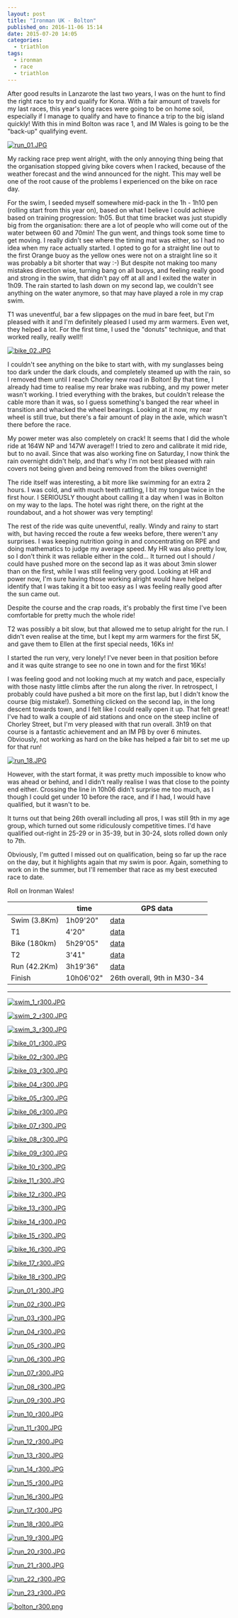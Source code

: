 ```yaml
---
layout: post
title: "Ironman UK - Bolton"
published_on: 2016-11-06 15:14
date: 2015-07-20 14:05
categories:
  - triathlon
tags:
  - ironman
  - race
  - triathlon
---
```

After good results in Lanzarote the last two years, I was on the hunt to find the right race to try and qualify for Kona. With a fair amount of travels for my last races, this year's long races were going to be on home soil, especially if I manage to qualify and have to finance a trip to the big island quickly!
With this in mind Bolton was race 1, and IM Wales is going to be the "back-up" qualifying event.

<p class="attachement"><a href="{{ "run_01.JPG" | image_path | cdn }}" title="run_01.JPG" rel="lightbox[im_uk_2015_1]"><img src="{{ "run_01.JPG" | image_path | cdn }}" alt="run_01.JPG" /></a></p>

<!--more-->

My racking race prep went alright, with the only annoying thing being that the organisation stopped giving bike covers when I racked, because of the weather forecast and the wind announced for the night. This may well be one of the root cause of the problems I experienced on the bike on race day.

For the swim, I seeded myself somewhere mid-pack in the 1h - 1h10 pen (rolling start from this year on), based on what I believe I could achieve based on training progression: 1h05. But that time bracket was just stupidly big from the organisation: there are a lot of people who will come out of the water between 60 and 70min!
The gun went, and things took some time to get moving. I really didn't see where the timing mat was either, so I had no idea when my race actually started.
I opted to go for a straight line out to the first Orange buoy as the yellow ones were not on a straight line so it was probably a bit shorter that way :-)
But despite not making too many mistakes direction wise, turning bang on all buoys, and feeling really good and strong in the swim, that didn't pay off at all and I exited the water in 1h09.
The rain started to lash down on my second lap, we couldn't see anything on the water anymore, so that may have played a role in my crap swim.

T1 was uneventful, bar a few slippages on the mud in bare feet, but I'm pleased with it and I'm definitely pleased I used my arm warmers. Even wet, they helped a lot. For the first time, I used the "donuts" technique, and that worked really, really well!!

<p class="attachement"><a href="{{ "bike_02.JPG" | image_path | cdn }}" title="bike_02.JPG" rel="lightbox[im_uk_2015_1]"><img src="{{ "bike_02.JPG" | image_path | cdn }}" alt="bike_02.JPG" /></a></p>

I couldn't see anything on the bike to start with, with my sunglasses being too dark under the dark clouds, and completely steamed up with the rain, so I removed them until I reach Chorley new road in Bolton!
By that time, I already had time to realise my rear brake was rubbing, and my power meter wasn't working.
I tried everything with the brakes, but couldn't release the cable more than it was, so I guess something's banged the rear wheel in transition and whacked the wheel bearings. Looking at it now, my rear wheel is still true, but there's a fair amount of play in the axle, which wasn't there before the race.

My power meter was also completely on crack! It seems that I did the whole ride at 164W NP and 147W average!! I tried to zero and calibrate it mid ride, but to no avail. Since that was also working fine on Saturday, I now think the rain overnight didn't help, and that's why I'm not best pleased with rain covers not being given and being removed from the bikes overnight!

The ride itself was interesting, a bit more like swimming for an extra 2 hours. I was cold, and with much teeth rattling, I bit my tongue twice in the first hour. I SERIOUSLY thought about calling it a day when I was in Bolton on my way to the laps. The hotel was right there, on the right at the roundabout, and a hot shower was very tempting!

The rest of the ride was quite uneventful, really. Windy and rainy to start with, but having recced the route a few weeks before, there weren't any surprises. I was keeping nutrition going in and concentrating on RPE and doing mathematics to judge my average speed. My HR was also pretty low, so I don't think it was reliable either in the cold...
It turned out I should / could have pushed more on the second lap as it was about 3min slower than on the first, while I was still feeling very good. Looking at HR and power now, I'm sure having those working alright would have helped identify that I was taking it a bit too easy as I was feeling really good after the sun came out.

Despite the course and the crap roads, it's probably the first time I've been comfortable for pretty much the whole ride!

T2 was possibly a bit slow, but that allowed me to setup alright for the run. I didn't even realise at the time, but I kept my arm warmers for the first 5K, and gave them to Ellen at the first special needs, 16Ks in!

I started the run very, very lonely! I've never been in that position before and it was quite strange to see no one in town and for the first 16Ks!

I was feeling good and not looking much at my watch and pace, especially with those nasty little climbs after the run along the river. In retrospect, I probably could have pushed a bit more on the first lap, but I didn't know the course (big mistake!). Something clicked on the second lap, in the long descent towards town, and I felt like I could really open it up. That felt great! I've had to walk a couple of aid stations and once on the steep incline of Chorley Street, but I'm very pleased with that run overall. 3h19 on that course is a fantastic achievement and an IM PB by over 6 minutes.
Obviously, not working as hard on the bike has helped a fair bit to set me up for that run!

<p class="attachement"><a href="{{ "run_18.JPG" | image_path | cdn }}" title="run_18.JPG" rel="lightbox[im_uk_2015_1]"><img src="{{ "run_18.JPG" | image_path | cdn }}" alt="run_18.JPG" /></a></p>

However, with the start format, it was pretty much impossible to know who was ahead or behind, and I didn't really realise I was that close to the pointy end either. Crossing the line in 10h06 didn't surprise me too much, as I though I could get under 10 before the race, and if I had, I would have qualified, but it wasn't to be.

It turns out that being 26th overall including all pros, I was still 9th in my age group, which turned out some ridiculously competitive times. I'd have qualified out-right in 25-29 or in 35-39, but in 30-24, slots rolled down only to 7th.

Obviously, I'm gutted I missed out on qualification, being so far up the race on the day, but it highlights again that my swim is poor.
Again, something to work on in the summer, but I'll remember that race as my best executed race to date.

Roll on Ironman Wales!

<div class="table_container">
    <table>
        <thead>
            <tr>
                <th></th>
                <th>time</th>
                <th>GPS data</th>
            </tr>
        </thead>
        <tbody>
            <tr>
                <td>Swim (3.8Km)</td>
                <td>1h09'20"</td>
                <td><a title="swim data" href="https://connect.garmin.com/modern/activity/838183928/1">data</a></td>
            </tr>
            <tr>
                <td>T1</td>
                <td>4'20"</td>
                <td><a title="t1 data" href="https://connect.garmin.com/modern/activity/838183928/2">data</a></td>
            </tr>
            <tr>
                <td>Bike (180km)</td>
                <td>5h29'05"</td>
                <td><a title="bike data" href="https://connect.garmin.com/modern/activity/838183928/3">data</a></td>
            </tr>
            <tr>
                <td>T2</td>
                <td>3'41"</td>
                <td><a title="t2 data" href="https://connect.garmin.com/modern/activity/838183928/4">data</a></td>
            </tr>
            <tr>
                <td>Run (42.2Km)</td>
                <td>3h19'36"</td>
                <td><a title="run data" href="https://connect.garmin.com/modern/activity/838183928/5">data</a></td>
            </tr>
            <tr>
                <td>Finish</td>
                <td>10h06'02"</td>
                <td>26th overall, 9th in M30-34</td>
            </tr>
        </tbody>
    </table>
</div>

------------------

<div class="gallery">
    <dl class="gallery-item">
        <dt class="gallery-icon attachement">
            <a href="{{ "swim_1.JPG" | image_path | cdn }}" title="swim_1_r300.JPG" rel="lightbox[im_uk_2015]"><img src="{{ "swim_1_r300.JPG" | image_path | cdn }}" alt="swim_1_r300.JPG" /></a>
        </dt>
    </dl>
    <dl class="gallery-item">
        <dt class="gallery-icon attachement">
            <a href="{{ "swim_2.JPG" | image_path | cdn }}" title="swim_2_r300.JPG" rel="lightbox[im_uk_2015]"><img src="{{ "swim_2_r300.JPG" | image_path | cdn }}" alt="swim_2_r300.JPG" /></a>
        </dt>
    </dl>
    <dl class="gallery-item">
        <dt class="gallery-icon attachement">
            <a href="{{ "swim_3.JPG" | image_path | cdn }}" title="swim_3_r300.JPG" rel="lightbox[im_uk_2015]"><img src="{{ "swim_3_r300.JPG" | image_path | cdn }}" alt="swim_3_r300.JPG" /></a>
        </dt>
    </dl>
    <dl class="gallery-item">
        <dt class="gallery-icon attachement">
            <a href="{{ "bike_01.JPG" | image_path | cdn }}" title="bike_01_r300.JPG" rel="lightbox[im_uk_2015]"><img src="{{ "bike_01_r300.JPG" | image_path | cdn }}" alt="bike_01_r300.JPG" /></a>
        </dt>
    </dl>
    <dl class="gallery-item">
        <dt class="gallery-icon attachement">
            <a href="{{ "bike_02.JPG" | image_path | cdn }}" title="bike_02_r300.JPG" rel="lightbox[im_uk_2015]"><img src="{{ "bike_02_r300.JPG" | image_path | cdn }}" alt="bike_02_r300.JPG" /></a>
        </dt>
    </dl>
    <dl class="gallery-item">
        <dt class="gallery-icon attachement">
            <a href="{{ "bike_03.JPG" | image_path | cdn }}" title="bike_03_r300.JPG" rel="lightbox[im_uk_2015]"><img src="{{ "bike_03_r300.JPG" | image_path | cdn }}" alt="bike_03_r300.JPG" /></a>
        </dt>
    </dl>
    <dl class="gallery-item">
        <dt class="gallery-icon attachement">
            <a href="{{ "bike_04.JPG" | image_path | cdn }}" title="bike_04_r300.JPG" rel="lightbox[im_uk_2015]"><img src="{{ "bike_04_r300.JPG" | image_path | cdn }}" alt="bike_04_r300.JPG" /></a>
        </dt>
    </dl>
    <dl class="gallery-item">
        <dt class="gallery-icon attachement">
            <a href="{{ "bike_05.JPG" | image_path | cdn }}" title="bike_05_r300.JPG" rel="lightbox[im_uk_2015]"><img src="{{ "bike_05_r300.JPG" | image_path | cdn }}" alt="bike_05_r300.JPG" /></a>
        </dt>
    </dl>
    <dl class="gallery-item">
        <dt class="gallery-icon attachement">
            <a href="{{ "bike_06.JPG" | image_path | cdn }}" title="bike_06_r300.JPG" rel="lightbox[im_uk_2015]"><img src="{{ "bike_06_r300.JPG" | image_path | cdn }}" alt="bike_06_r300.JPG" /></a>
        </dt>
    </dl>
    <dl class="gallery-item">
        <dt class="gallery-icon attachement">
            <a href="{{ "bike_07.JPG" | image_path | cdn }}" title="bike_07_r300.JPG" rel="lightbox[im_uk_2015]"><img src="{{ "bike_07_r300.JPG" | image_path | cdn }}" alt="bike_07_r300.JPG" /></a>
        </dt>
    </dl>
    <dl class="gallery-item">
        <dt class="gallery-icon attachement">
            <a href="{{ "bike_08.JPG" | image_path | cdn }}" title="bike_08_r300.JPG" rel="lightbox[im_uk_2015]"><img src="{{ "bike_08_r300.JPG" | image_path | cdn }}" alt="bike_08_r300.JPG" /></a>
        </dt>
    </dl>
    <dl class="gallery-item">
        <dt class="gallery-icon attachement">
            <a href="{{ "bike_09.JPG" | image_path | cdn }}" title="bike_09_r300.JPG" rel="lightbox[im_uk_2015]"><img src="{{ "bike_09_r300.JPG" | image_path | cdn }}" alt="bike_09_r300.JPG" /></a>
        </dt>
    </dl>
    <dl class="gallery-item">
        <dt class="gallery-icon attachement">
            <a href="{{ "bike_10.JPG" | image_path | cdn }}" title="bike_10_r300.JPG" rel="lightbox[im_uk_2015]"><img src="{{ "bike_10_r300.JPG" | image_path | cdn }}" alt="bike_10_r300.JPG" /></a>
        </dt>
    </dl>
    <dl class="gallery-item">
        <dt class="gallery-icon attachement">
            <a href="{{ "bike_11.JPG" | image_path | cdn }}" title="bike_11_r300.JPG" rel="lightbox[im_uk_2015]"><img src="{{ "bike_11_r300.JPG" | image_path | cdn }}" alt="bike_11_r300.JPG" /></a>
        </dt>
    </dl>
    <dl class="gallery-item">
        <dt class="gallery-icon attachement">
            <a href="{{ "bike_12.JPG" | image_path | cdn }}" title="bike_12_r300.JPG" rel="lightbox[im_uk_2015]"><img src="{{ "bike_12_r300.JPG" | image_path | cdn }}" alt="bike_12_r300.JPG" /></a>
        </dt>
    </dl>
    <dl class="gallery-item">
        <dt class="gallery-icon attachement">
            <a href="{{ "bike_13.JPG" | image_path | cdn }}" title="bike_13_r300.JPG" rel="lightbox[im_uk_2015]"><img src="{{ "bike_13_r300.JPG" | image_path | cdn }}" alt="bike_13_r300.JPG" /></a>
        </dt>
    </dl>
    <dl class="gallery-item">
        <dt class="gallery-icon attachement">
            <a href="{{ "bike_14.JPG" | image_path | cdn }}" title="bike_14_r300.JPG" rel="lightbox[im_uk_2015]"><img src="{{ "bike_14_r300.JPG" | image_path | cdn }}" alt="bike_14_r300.JPG" /></a>
        </dt>
    </dl>
    <dl class="gallery-item">
        <dt class="gallery-icon attachement">
            <a href="{{ "bike_15.JPG" | image_path | cdn }}" title="bike_15_r300.JPG" rel="lightbox[im_uk_2015]"><img src="{{ "bike_15_r300.JPG" | image_path | cdn }}" alt="bike_15_r300.JPG" /></a>
        </dt>
    </dl>
    <dl class="gallery-item">
        <dt class="gallery-icon attachement">
            <a href="{{ "bike_16.JPG" | image_path | cdn }}" title="bike_16_r300.JPG" rel="lightbox[im_uk_2015]"><img src="{{ "bike_16_r300.JPG" | image_path | cdn }}" alt="bike_16_r300.JPG" /></a>
        </dt>
    </dl>
    <dl class="gallery-item">
        <dt class="gallery-icon attachement">
            <a href="{{ "bike_17.JPG" | image_path | cdn }}" title="bike_17_r300.JPG" rel="lightbox[im_uk_2015]"><img src="{{ "bike_17_r300.JPG" | image_path | cdn }}" alt="bike_17_r300.JPG" /></a>
        </dt>
    </dl>
    <dl class="gallery-item">
        <dt class="gallery-icon attachement">
            <a href="{{ "bike_18.JPG" | image_path | cdn }}" title="bike_18_r300.JPG" rel="lightbox[im_uk_2015]"><img src="{{ "bike_18_r300.JPG" | image_path | cdn }}" alt="bike_18_r300.JPG" /></a>
        </dt>
    </dl>
    <dl class="gallery-item">
        <dt class="gallery-icon attachement">
            <a href="{{ "run_01.JPG" | image_path | cdn }}" title="run_01_r300.JPG" rel="lightbox[im_uk_2015]"><img src="{{ "run_01_r300.JPG" | image_path | cdn }}" alt="run_01_r300.JPG" /></a>
        </dt>
    </dl>
    <dl class="gallery-item">
        <dt class="gallery-icon attachement">
            <a href="{{ "run_02.JPG" | image_path | cdn }}" title="run_02_r300.JPG" rel="lightbox[im_uk_2015]"><img src="{{ "run_02_r300.JPG" | image_path | cdn }}" alt="run_02_r300.JPG" /></a>
        </dt>
    </dl>
    <dl class="gallery-item">
        <dt class="gallery-icon attachement">
            <a href="{{ "run_03.JPG" | image_path | cdn }}" title="run_03_r300.JPG" rel="lightbox[im_uk_2015]"><img src="{{ "run_03_r300.JPG" | image_path | cdn }}" alt="run_03_r300.JPG" /></a>
        </dt>
    </dl>
    <dl class="gallery-item">
        <dt class="gallery-icon attachement">
            <a href="{{ "run_04.JPG" | image_path | cdn }}" title="run_04_r300.JPG" rel="lightbox[im_uk_2015]"><img src="{{ "run_04_r300.JPG" | image_path | cdn }}" alt="run_04_r300.JPG" /></a>
        </dt>
    </dl>
    <dl class="gallery-item">
        <dt class="gallery-icon attachement">
            <a href="{{ "run_05.JPG" | image_path | cdn }}" title="run_05_r300.JPG" rel="lightbox[im_uk_2015]"><img src="{{ "run_05_r300.JPG" | image_path | cdn }}" alt="run_05_r300.JPG" /></a>
        </dt>
    </dl>
    <dl class="gallery-item">
        <dt class="gallery-icon attachement">
            <a href="{{ "run_06.JPG" | image_path | cdn }}" title="run_06_r300.JPG" rel="lightbox[im_uk_2015]"><img src="{{ "run_06_r300.JPG" | image_path | cdn }}" alt="run_06_r300.JPG" /></a>
        </dt>
    </dl>
    <dl class="gallery-item">
        <dt class="gallery-icon attachement">
            <a href="{{ "run_07.JPG" | image_path | cdn }}" title="run_07_r300.JPG" rel="lightbox[im_uk_2015]"><img src="{{ "run_07_r300.JPG" | image_path | cdn }}" alt="run_07_r300.JPG" /></a>
        </dt>
    </dl>
    <dl class="gallery-item">
        <dt class="gallery-icon attachement">
            <a href="{{ "run_08.JPG" | image_path | cdn }}" title="run_08_r300.JPG" rel="lightbox[im_uk_2015]"><img src="{{ "run_08_r300.JPG" | image_path | cdn }}" alt="run_08_r300.JPG" /></a>
        </dt>
    </dl>
    <dl class="gallery-item">
        <dt class="gallery-icon attachement">
            <a href="{{ "run_09.JPG" | image_path | cdn }}" title="run_09_r300.JPG" rel="lightbox[im_uk_2015]"><img src="{{ "run_09_r300.JPG" | image_path | cdn }}" alt="run_09_r300.JPG" /></a>
        </dt>
    </dl>
    <dl class="gallery-item">
        <dt class="gallery-icon attachement">
            <a href="{{ "run_10.JPG" | image_path | cdn }}" title="run_10_r300.JPG" rel="lightbox[im_uk_2015]"><img src="{{ "run_10_r300.JPG" | image_path | cdn }}" alt="run_10_r300.JPG" /></a>
        </dt>
    </dl>
    <dl class="gallery-item">
        <dt class="gallery-icon attachement">
            <a href="{{ "run_11.JPG" | image_path | cdn }}" title="run_11_r300.JPG" rel="lightbox[im_uk_2015]"><img src="{{ "run_11_r300.JPG" | image_path | cdn }}" alt="run_11_r300.JPG" /></a>
        </dt>
    </dl>
    <dl class="gallery-item">
        <dt class="gallery-icon attachement">
            <a href="{{ "run_12.JPG" | image_path | cdn }}" title="run_12_r300.JPG" rel="lightbox[im_uk_2015]"><img src="{{ "run_12_r300.JPG" | image_path | cdn }}" alt="run_12_r300.JPG" /></a>
        </dt>
    </dl>
    <dl class="gallery-item">
        <dt class="gallery-icon attachement">
            <a href="{{ "run_13.JPG" | image_path | cdn }}" title="run_13_r300.JPG" rel="lightbox[im_uk_2015]"><img src="{{ "run_13_r300.JPG" | image_path | cdn }}" alt="run_13_r300.JPG" /></a>
        </dt>
    </dl>
    <dl class="gallery-item">
        <dt class="gallery-icon attachement">
            <a href="{{ "run_14.JPG" | image_path | cdn }}" title="run_14_r300.JPG" rel="lightbox[im_uk_2015]"><img src="{{ "run_14_r300.JPG" | image_path | cdn }}" alt="run_14_r300.JPG" /></a>
        </dt>
    </dl>
    <dl class="gallery-item">
        <dt class="gallery-icon attachement">
            <a href="{{ "run_15.JPG" | image_path | cdn }}" title="run_15_r300.JPG" rel="lightbox[im_uk_2015]"><img src="{{ "run_15_r300.JPG" | image_path | cdn }}" alt="run_15_r300.JPG" /></a>
        </dt>
    </dl>
    <dl class="gallery-item">
        <dt class="gallery-icon attachement">
            <a href="{{ "run_16.JPG" | image_path | cdn }}" title="run_16_r300.JPG" rel="lightbox[im_uk_2015]"><img src="{{ "run_16_r300.JPG" | image_path | cdn }}" alt="run_16_r300.JPG" /></a>
        </dt>
    </dl>
    <dl class="gallery-item">
        <dt class="gallery-icon attachement">
            <a href="{{ "run_17.JPG" | image_path | cdn }}" title="run_17_r300.JPG" rel="lightbox[im_uk_2015]"><img src="{{ "run_17_r300.JPG" | image_path | cdn }}" alt="run_17_r300.JPG" /></a>
        </dt>
    </dl>
    <dl class="gallery-item">
        <dt class="gallery-icon attachement">
            <a href="{{ "run_18.JPG" | image_path | cdn }}" title="run_18_r300.JPG" rel="lightbox[im_uk_2015]"><img src="{{ "run_18_r300.JPG" | image_path | cdn }}" alt="run_18_r300.JPG" /></a>
        </dt>
    </dl>
    <dl class="gallery-item">
        <dt class="gallery-icon attachement">
            <a href="{{ "run_19.JPG" | image_path | cdn }}" title="run_19_r300.JPG" rel="lightbox[im_uk_2015]"><img src="{{ "run_19_r300.JPG" | image_path | cdn }}" alt="run_19_r300.JPG" /></a>
        </dt>
    </dl>
    <dl class="gallery-item">
        <dt class="gallery-icon attachement">
            <a href="{{ "run_20.JPG" | image_path | cdn }}" title="run_20_r300.JPG" rel="lightbox[im_uk_2015]"><img src="{{ "run_20_r300.JPG" | image_path | cdn }}" alt="run_20_r300.JPG" /></a>
        </dt>
    </dl>
    <dl class="gallery-item">
        <dt class="gallery-icon attachement">
            <a href="{{ "run_21.JPG" | image_path | cdn }}" title="run_21_r300.JPG" rel="lightbox[im_uk_2015]"><img src="{{ "run_21_r300.JPG" | image_path | cdn }}" alt="run_21_r300.JPG" /></a>
        </dt>
    </dl>
    <dl class="gallery-item">
        <dt class="gallery-icon attachement">
            <a href="{{ "run_22.JPG" | image_path | cdn }}" title="run_22_r300.JPG" rel="lightbox[im_uk_2015]"><img src="{{ "run_22_r300.JPG" | image_path | cdn }}" alt="run_22_r300.JPG" /></a>
        </dt>
    </dl>
    <dl class="gallery-item">
        <dt class="gallery-icon attachement">
            <a href="{{ "run_23.JPG" | image_path | cdn }}" title="run_23_r300.JPG" rel="lightbox[im_uk_2015]"><img src="{{ "run_23_r300.JPG" | image_path | cdn }}" alt="run_23_r300.JPG" /></a>
        </dt>
    </dl>
    <dl class="gallery-item">
        <dt class="gallery-icon attachement">
            <a href="{{ "bolton.png" | image_path | cdn }}" title="bolton_r300.png" rel="lightbox[im_uk_2015]"><img src="{{ "bolton_r300.png" | image_path | cdn }}" alt="bolton_r300.png" /></a>
        </dt>
    </dl>
</div>
